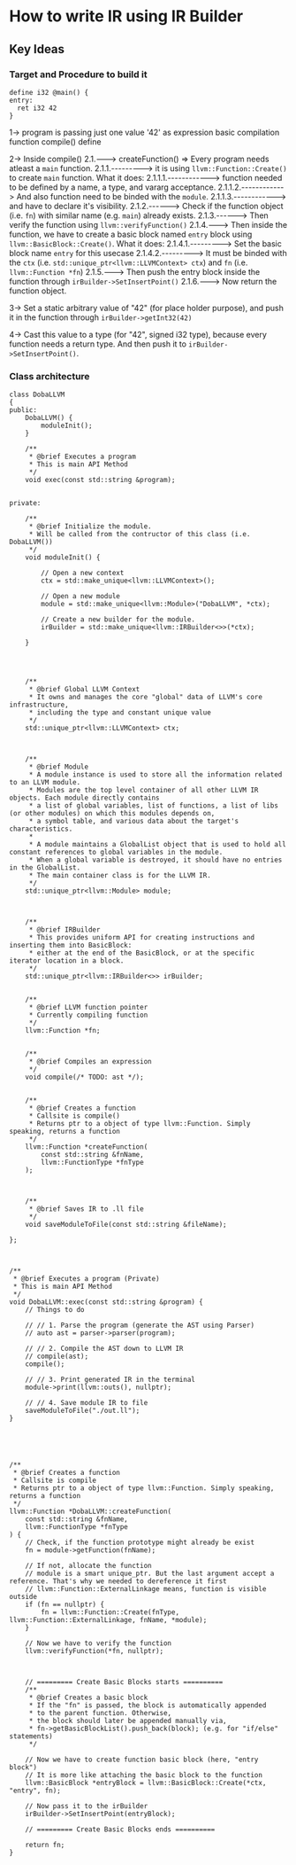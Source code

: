# How to write IR using IR Builder

## Key Ideas
### Target and Procedure to build it
```
define i32 @main() {
entry:
  ret i32 42
}
```

1-> program is passing just one value '42' as expression
 basic compilation function compile() define

2-> Inside compile()
2.1.---> createFunction() => Every program needs atleast a `main` function.
2.1.1.---------> it is using `llvm::Function::Create()` to create `main` function. What it does:
2.1.1.1.------------> function needed to be defined by a name, a type, and vararg acceptance.
2.1.1.2.------------> And also function need to be binded with the `module`.
2.1.1.3.------------> and have to declare it's visibility.
2.1.2.------> Check if the function object (i.e. `fn`) with similar name (e.g. `main`) already exists.
2.1.3.------> Then verify the function using `llvm::verifyFunction()`
2.1.4.---> Then inside the function, we have to create a basic block named `entry` block using `llvm::BasicBlock::Create()`. What it does:
2.1.4.1.---------> Set the basic block name `entry` for this usecase
2.1.4.2.---------> It must be binded with the `ctx` (i.e. `std::unique_ptr<llvm::LLVMContext> ctx`)  and `fn` (i.e. `llvm::Function *fn`)
2.1.5.---> Then push the entry block inside the function through `irBuilder->SetInsertPoint()`
2.1.6.---> Now return the function object.

3-> Set a static arbitrary value of "42" (for place holder purpose), and push it in the function through `irBuilder->getInt32(42)`

4-> Cast this value to a type (for "42", signed i32 type), because every function needs a return type. And then push it to `irBuilder->SetInsertPoint()`.


### Class architecture
```
class DobaLLVM
{
public:
    DobaLLVM() {
        moduleInit();
    }

    /**
     * @brief Executes a program
     * This is main API Method
     */
    void exec(const std::string &program);


private:

    /**
     * @brief Initialize the module. 
     * Will be called from the contructor of this class (i.e. DobaLLVM())
     */
    void moduleInit() {

        // Open a new context
        ctx = std::make_unique<llvm::LLVMContext>();

        // Open a new module
        module = std::make_unique<llvm::Module>("DobaLLVM", *ctx);

        // Create a new builder for the module.
        irBuilder = std::make_unique<llvm::IRBuilder<>>(*ctx);

    }




    /**
     * @brief Global LLVM Context
     * It owns and manages the core "global" data of LLVM's core infrastructure,
     * including the type and constant unique value
     */
    std::unique_ptr<llvm::LLVMContext> ctx;



    /**
     * @brief Module 
     * A module instance is used to store all the information related to an LLVM module.
     * Modules are the top level container of all other LLVM IR objects. Each module directly contains
     * a list of global variables, list of functions, a list of libs (or other modules) on which this modules depends on, 
     * a symbol table, and various data about the target's characteristics.
     * 
     * A module maintains a GlobalList object that is used to hold all constant references to global variables in the module.
     * When a global variable is destroyed, it should have no entries in the GlobalList.
     * The main container class is for the LLVM IR.
     */
    std::unique_ptr<llvm::Module> module;



    /**
     * @brief IRBuilder
     * This provides uniform API for creating instructions and inserting them into BasicBlock:
     * either at the end of the BasicBlock, or at the specific iterator location in a block.
     */
    std::unique_ptr<llvm::IRBuilder<>> irBuilder;


    /**
     * @brief LLVM function pointer
     * Currently compiling function
     */
    llvm::Function *fn;


    /**
     * @brief Compiles an expression
     */
    void compile(/* TODO: ast */);


    /**
     * @brief Creates a function
     * Callsite is compile()
     * Returns ptr to a object of type llvm::Function. Simply speaking, returns a function
     */
    llvm::Function *createFunction(
        const std::string &fnName,
        llvm::FunctionType *fnType
    );



    /**
     * @brief Saves IR to .ll file
     */
    void saveModuleToFile(const std::string &fileName);

};



/**
 * @brief Executes a program (Private)
 * This is main API Method
 */
void DobaLLVM::exec(const std::string &program) {
    // Things to do

    // // 1. Parse the program (generate the AST using Parser)
    // auto ast = parser->parser(program);

    // // 2. Compile the AST down to LLVM IR
    // compile(ast);
    compile();

    // // 3. Print generated IR in the terminal
    module->print(llvm::outs(), nullptr);

    // // 4. Save module IR to file
    saveModuleToFile("./out.ll");
}





/**
 * @brief Creates a function
 * Callsite is compile
 * Returns ptr to a object of type llvm::Function. Simply speaking, returns a function
 */
llvm::Function *DobaLLVM::createFunction(
    const std::string &fnName,
    llvm::FunctionType *fnType
) {
    // Check, if the function prototype might already be exist
    fn = module->getFunction(fnName);

    // If not, allocate the function
    // module is a smart unique_ptr. But the last argument accept a reference. That's why we needed to dereference it first
    // llvm::Function::ExternalLinkage means, function is visible outside
    if (fn == nullptr) {
        fn = llvm::Function::Create(fnType, llvm::Function::ExternalLinkage, fnName, *module);
    }

    // Now we have to verify the function
    llvm::verifyFunction(*fn, nullptr);



    // ========= Create Basic Blocks starts ==========
    /**
     * @brief Creates a basic block
     * If the "fn" is passed, the block is automatically appended
     * to the parent function. Otherwise,
     * the block should later be appended manually via,
     * fn->getBasicBlockList().push_back(block); (e.g. for "if/else" statements)
     */

    // Now we have to create function basic block (here, "entry block")
    // It is more like attaching the basic block to the function
    llvm::BasicBlock *entryBlock = llvm::BasicBlock::Create(*ctx, "entry", fn);
    
    // Now pass it to the irBuilder
    irBuilder->SetInsertPoint(entryBlock);

    // ========= Create Basic Blocks ends ==========

    return fn;
}
```